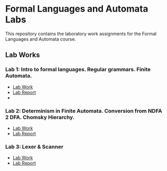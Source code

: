 # Formal Languages and Automata Labs

This repository contains the laboratory work assignments for the Formal Languages and Automata course.

## Lab Works

### Lab 1: Intro to formal languages. Regular grammars. Finite Automata.
- [Lab Work](lab1/main.py)
- [Lab Report](lab1/report.md)
- 
### Lab 2: Determinism in Finite Automata. Conversion from NDFA 2 DFA. Chomsky Hierarchy.
- [Lab Work](lab2/main.py)
- [Lab Report](lab2/report.md)

### Lab 3: Lexer & Scanner
- [Lab Work](lab3/main.py)
- [Lab Report](lab3/report.md)
